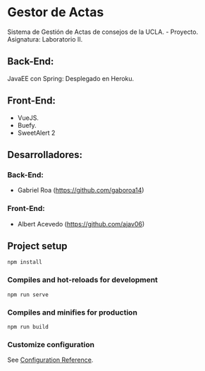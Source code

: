# Gestor de Actas

Sistema de Gestión de Actas de consejos de la UCLA. - Proyecto.
Asignatura: Laboratorio II.

## Back-End: 
JavaEE con Spring: Desplegado en Heroku.

## Front-End:
* VueJS.
* Buefy.
* SweetAlert 2

## Desarrolladores:
### Back-End:
* Gabriel Roa (https://github.com/gaboroa14)
### Front-End:
* Albert Acevedo (https://github.com/ajav06)

## Project setup
```
npm install
```

### Compiles and hot-reloads for development
```
npm run serve
```

### Compiles and minifies for production
```
npm run build
```

### Customize configuration
See [Configuration Reference](https://cli.vuejs.org/config/).
